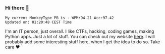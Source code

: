 ### Hi there 👋
<!-- PB START -->
```
My current MonkeyType PB is - WPM:94.21 Acc:97.42
Updated on: 01:20:48 CEST Time
```
<!-- PB END -->
I'm an IT person, just overall. I like CTFs, hacking, coding games, making Python apps. Just a lot of stuff.
You can check out my website [here](https://skill3472.github.io/).
I will probably add some interesting stuff here, when I get the idea to do so. Take care ❤️

